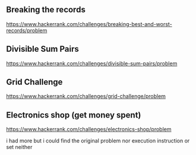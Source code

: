 ## Breaking the records

https://www.hackerrank.com/challenges/breaking-best-and-worst-records/problem

## Divisible Sum Pairs

https://www.hackerrank.com/challenges/divisible-sum-pairs/problem


## Grid Challenge

https://www.hackerrank.com/challenges/grid-challenge/problem


## Electronics shop (get money spent)

https://www.hackerrank.com/challenges/electronics-shop/problem


i had more but i could find the original problem nor execution instruction or set neither